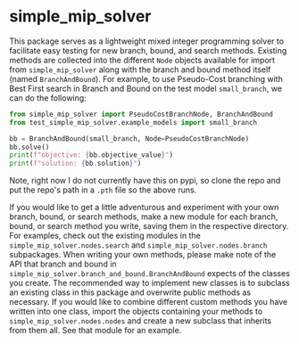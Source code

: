 # simple_mip_solver

This package serves as a lightweight mixed integer programming solver to
facilitate easy testing for new branch, bound, and search methods. Existing methods
are collected into the different `Node` objects available for import from
`simple_mip_solver` along with the branch and bound method itself
(named `BranchAndBound`). For example, to use Pseudo-Cost branching with Best First
search in Branch and Bound on the test model `small_branch`, we can do the following:

```python
from simple_mip_solver import PseudoCostBranchNode, BranchAndBound
from test_simple_mip_solver.example_models import small_branch

bb = BranchAndBound(small_branch, Node=PseudoCostBranchNode)
bb.solve()
print(f"objective: {bb.objective_value}")
print(f"solution: {bb.solution}")
```

Note, right now I do not currently have this on pypi, so clone the repo and
put the repo's path in a `.pth` file so the above runs.

If you would like to get a little adventurous and experiment with your own
branch, bound, or search methods, make a new module for each branch, bound,
or search method you write, saving them in the respective directory. For examples,
check out the existing modules in the `simple_mip_solver.nodes.search` and
`simple_mip_solver.nodes.branch` subpackages. When writing your own methods,
please make note of the API that branch and bound in
`simple_mip_solver.branch_and_bound.BranchAndBound` expects of the classes you
create. The recommended way to implement new classes is to subclass an existing
class in this package and overwrite public methods as necessary. If you would like
to combine different custom methods you have written into one class, import
the objects containing your methods to `simple_mip_solver.nodes.nodes` and
create a new subclass that inherits from them all. See that module for an
example.
